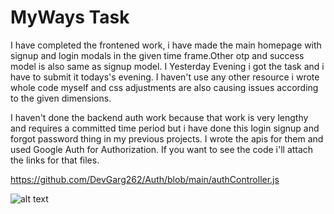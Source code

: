 # MyWays Task

I have completed the frontened work, i have made the main homepage with signup and login modals in the given time frame.Other otp and success model is also same as signup model. I Yesterday Evening i got the task and i have to submit it todays's evening. I haven't use any other resource i wrote whole code myself and css adjustments are also causing issues according to the given dimensions.

I haven't done the backend auth work because that work is very lengthy and requires a committed time period but i have done this login signup and forgot password thing in my previous projects. I wrote the apis for them and used Google Auth for Authorization. If you want to  see the code i'll attach the links for that files.

https://github.com/DevGarg262/Auth/blob/main/authController.js

![alt text](https://i.ibb.co/Pgf7yVD/Whats-App-Image-2021-03-11-at-23-32-16.jpg)

